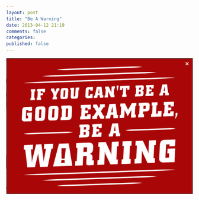 ```yaml
---
layout: post
title: "Be A Warning"
date: 2013-04-12 21:19
comments: false
categories: 
published: false
---
```


<!-- more -->
<div class="container-fluid">
	<div class="row">
		<div class="span8">
			<img alt="If you can't be an example, be a warning." src="/images/warning.png">
		</div>
	</div>
</div>
